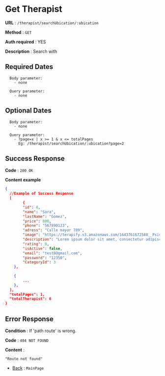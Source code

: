 # Get Therapist

**URL** : `/therapist/searchUbication/:ubication`

**Method** : `GET`

**Auth required** : YES

**Description** : Search with

## Required Dates
```
  Body parameter:
    - none

  Query parameter:
    - none 
```


## Optional Dates
```
  Body parameter:
    - none

  Query parameter:
    - ?page=x | x >= 1 & x <= totalPages
      Eg: /therapist/searchUbication/:ubication?page=2
```

## Success Response

**Code** : `200 OK`

**Content example**

```json
{
  //Example of Success Response
  [         
        {
        "id": 8,
        "name": "Sara",
        "lastName": "Gómez",
        "price": 800,
        "phone": "567890123",
        "adress": "Calle mayor 789",
        "image": "https://terapify.s3.amazonaws.com/1643761672588__Psic%C3%B3logo%20en%20linea-%20Yolanda%20Salas-%20%20Terapify-min.png",
        "description": "Lorem ipsum dolor sit amet, consectetur adipiscing elit. Sed tincidunt quam ut quam ultricies, et vehicula quam scelerisque.",
        "rating": 0,
        "isActive": false,
        "email": "test8@gmail.com",
        "password": "12350",
        "CategoryId": 3
    },
    
    {
        ...
    },
  ],
  "totalPages": 1,
  "totalTherapist": 6
}
```

## Error Response

**Condition** : If 'path route' is wrong.

**Code** : `404 NOT FOUND`

**Content** :

```String
"Route not found"
```

- [Back](../../README.md) : `MainPage`
